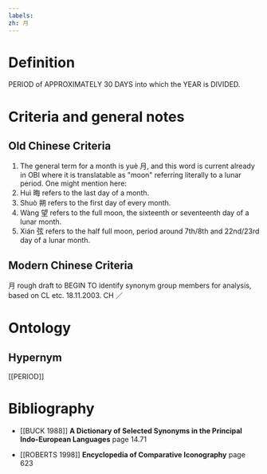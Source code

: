 ```yaml
---
labels: 
zh: 月
---
```


# Definition
PERIOD of APPROXIMATELY 30 DAYS into which the YEAR is DIVIDED.
# Criteria and general notes
## Old Chinese Criteria
1. The general term for a month is yuè 月, and this word is current already in OBI where it is translatable as "moon" referring literally to a lunar period.
One might mention here:
2. Huì 晦 refers to the last day of a month.
3. Shuò 朔 refers to the first day of every month.
4. Wàng 望 refers to the full moon, the sixteenth or seventeenth day of a lunar month.
5. Xián 弦 refers to the half full moon, period around 7th/8th and 22nd/23rd day of a lunar month.
## Modern Chinese Criteria
月
rough draft to BEGIN TO identify synonym group members for analysis, based on CL etc. 18.11.2003. CH ／
# Ontology

## Hypernym
[[PERIOD]]
# Bibliography
- [[BUCK 1988]]
**A Dictionary of Selected Synonyms in the Principal Indo-European Languages** page 14.71

- [[ROBERTS 1998]]
**Encyclopedia of Comparative Iconography** page 623
